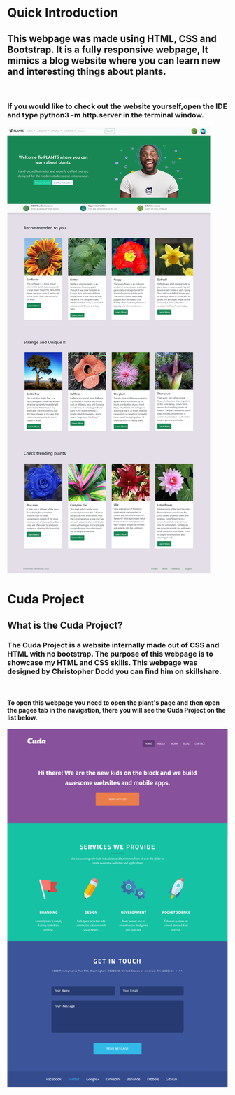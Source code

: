 # Quick Introduction
<h2> This webpage was made using HTML, CSS and Bootstrap. It is a fully responsive webpage, It mimics a blog website where you can learn new and interesting things about plants.
</h2>
<br>
<h3> If you would like to check out the website yourself,open the IDE and type <strong> python3 -m http.server </strong> in the terminal window. </h3>

!['Plants Page Sreenshot'](assets/Plants-Page-sreenshot.png)
<br>

# Cuda Project

<h2> What is the Cuda Project? </h2>

<h3> The Cuda Project is a website internally made out of CSS and HTML with no bootstrap. The purpose of this webpage is to showcase my HTML and CSS skills. This webpage was designed by Christopher Dodd you can find him on skillshare.
</h3>

<br>

<strong> <h4> To open this webpage you need to open the plant's page and then open the pages tab in the navigation, there you will see the Cuda Project on the list below.</h4> </strong>

!['Cuda project'](assets/Cuda_project.png)
